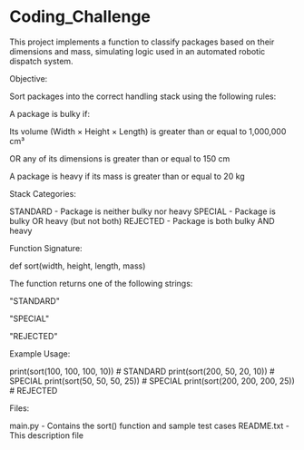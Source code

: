 # Coding_Challenge
This project implements a function to classify packages based on their dimensions and mass, simulating logic used in an automated robotic dispatch system.

Objective:

Sort packages into the correct handling stack using the following rules:

A package is bulky if:

Its volume (Width × Height × Length) is greater than or equal to 1,000,000 cm³

OR any of its dimensions is greater than or equal to 150 cm

A package is heavy if its mass is greater than or equal to 20 kg

Stack Categories:

STANDARD - Package is neither bulky nor heavy
SPECIAL - Package is bulky OR heavy (but not both)
REJECTED - Package is both bulky AND heavy

Function Signature:

def sort(width, height, length, mass)

The function returns one of the following strings:

"STANDARD"

"SPECIAL"

"REJECTED"

Example Usage:

print(sort(100, 100, 100, 10)) # STANDARD
print(sort(200, 50, 20, 10)) # SPECIAL
print(sort(50, 50, 50, 25)) # SPECIAL
print(sort(200, 200, 200, 25)) # REJECTED

Files:

main.py - Contains the sort() function and sample test cases
README.txt - This description file
